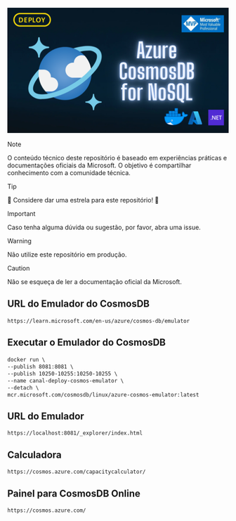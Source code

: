 ![Imagem](./docs/banner.png)

> [!NOTE]
> O conteúdo técnico deste repositório é baseado em experiências práticas e documentações oficiais da Microsoft. O objetivo é compartilhar conhecimento com a comunidade técnica.

> [!TIP]
> :star2: Considere dar uma estrela para este repositório! :star2:

> [!IMPORTANT]
> Caso tenha alguma dúvida ou sugestão, por favor, abra uma issue.

> [!WARNING]
> Não utilize este repositório em produção.

> [!CAUTION]
> Não se esqueça de ler a documentação oficial da Microsoft.

## URL do Emulador do CosmosDB

```
https://learn.microsoft.com/en-us/azure/cosmos-db/emulator
```

## Executar o Emulador do CosmosDB

```
docker run \
--publish 8081:8081 \
--publish 10250-10255:10250-10255 \
--name canal-deploy-cosmos-emulator \
--detach \
mcr.microsoft.com/cosmosdb/linux/azure-cosmos-emulator:latest
```

## URL do Emulador

```
https://localhost:8081/_explorer/index.html
```

## Calculadora

```
https://cosmos.azure.com/capacitycalculator/
```

## Painel para CosmosDB Online

```
https://cosmos.azure.com/
```
